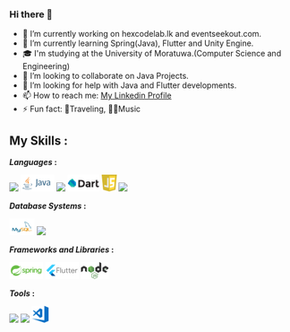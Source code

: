 ### Hi there 👋



- 🔭 I’m currently working on hexcodelab.lk and eventseekout.com.
- 🌱 I’m currently learning Spring(Java), Flutter and Unity Engine.
- 🎓 I'm studying at the University of Moratuwa.(Computer Science and Engineering)
- 👯 I’m looking to collaborate on Java Projects.
- 🤔 I’m looking for help with Java and Flutter developments.
- 📫 How to reach me: 
<a href ='https://www.linkedin.com/in/uditha-isuranga/'>My Linkedin Profile</a>
- ⚡ Fun fact: 🧳Traveling, 🕺🏻Music


## My Skills  :

***Languages*  :**
<p> 
<code><img height="30" src="https://upload.wikimedia.org/wikipedia/commons/c/c3/Python-logo-notext.svg"></code>
<code><img height="30" src="https://github.com/Uditha05/Uditha05/blob/main/Logos/java-ar21.svg"></code>
<code><img height="30" src="https://upload.wikimedia.org/wikipedia/commons/2/27/PHP-logo.svg"></code>
<code><img height="30" src="https://github.com/Uditha05/Uditha05/blob/main/Logos/dart.png"></code>
<code><img height="30" src="https://github.com/Uditha05/Uditha05/blob/main/Logos/javascript.svg"></code>
<code><img height="30" src="https://upload.wikimedia.org/wikipedia/commons/6/61/HTML5_logo_and_wordmark.svg"></code>
</p>

***Database Systems*  :**
<p>
<code><img height="30" src="https://github.com/Uditha05/Uditha05/blob/main/Logos/MySQL-Logo.svg"></code>
<code><img height="30" src="https://upload.wikimedia.org/wikipedia/commons/3/37/Firebase_Logo.svg"></code>
</p>

***Frameworks and Libraries*  :**
<p>
<code><img height="30" src="https://github.com/Uditha05/Uditha05/blob/main/Logos/springio-ar21.svg"></code>
<code><img height="30" src="https://github.com/Uditha05/Uditha05/blob/main/Logos/flutter.svg"></code>
<code><img height="30" src="https://github.com/Uditha05/Uditha05/blob/main/Logos/nodeJs.svg"></code>
</p>

***Tools*  :**
<p>
<code><img height="30" src="https://upload.wikimedia.org/wikipedia/commons/1/19/Unity_Technologies_logo.svg"></code>
<code><img height="30" src="https://upload.wikimedia.org/wikipedia/commons/e/e0/Git-logo.svg"></code>
<code><img height="30" src="https://github.com/Uditha05/Uditha05/blob/main/Logos/visual-studio.svg"></code>
</p>
